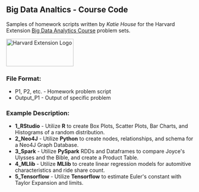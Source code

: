 ## Big Data Analtics - Course Code
Samples of homework scripts written by *Katie House* for the Harvard Extension [Big Data Analytics Course](https://www.extension.harvard.edu/academics/courses/big-data-analytics/15499) problem sets.

<img src="https://www.extension.harvard.edu/sites/extension.harvard.edu/themes/extension/logo.png" alt="Harvard Extension Logo" height="74" width="181"/>

### File Format:
* P1, P2, etc. - Homework problem script
* Output_P1 - Output of specific problem

### Example Description:
* **1_RStudio** - Utilize **R** to create Box Plots, Scatter Plots, Bar Charts, and Histograms of a random distribution. 
* **2_Neo4J** - Utilize **Python** to create nodes, relationships, and schema for a Neo4J Graph Database.
* **3_Spark** - Utilize **PySpark** RDDs and Dataframes to compare Joyce's Ulysses and the Bible, and create a Product Table.
* **4_MLlib** - Utilize **MLlib** to create linear regression models for automitive characteristics and ride share count.
* **5_Tensorflow** - Utilize **Tensorflow** to estimate Euler's constant with Taylor Expansion and limits. 
